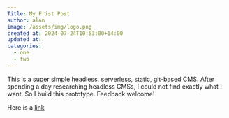 ```yaml
---
Title: My Frist Post
author: alan
image: /assets/img/logo.png
created at: 2024-07-24T10:53:00+14:00
updated at:
categories:
  - one
  - two
---
```


This is a super simple headless, serverless, static, git-based CMS.
After spending a day researching headless CMSs, I could not find exactly what I want. So I build this prototype. Feedback welcome!

Here is a [link](https://github.com/aarreedd/less-cms-prototype/tree/main)